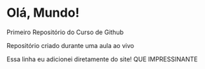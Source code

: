 # Olá, Mundo!
 Primeiro Repositório do Curso de Github

 Repositório criado durante uma aula ao vivo
 
 Essa linha eu adicionei diretamente do site! QUE IMPRESSINANTE
